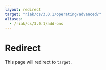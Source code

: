 ```yaml
---
layout: redirect
target: "riak/cs/3.0.1/operating/advanced/"
aliases:
  - /riak/cs/3.0.1/add-ons
---
```


# Redirect

This page will redirect to `target`.
